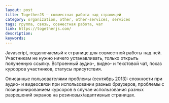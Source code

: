 ```yaml
---
layout: post
title: TogetherJS — совместная работа над страницей
category: organization, other, other-services, services
tags: группа, связь, совместная работа, чат
link: https://togetherjs.com/
description:
keywords:
---
```


<p>Javascript, подключаемый к странице для совместной работы над ней. Участникам не нужно ничего устанавливать, только открыть полученную ссылку. Встроенный аудио-, видео- и текстовой чат, показ курсоров участников, статусы присутствия.</p>
<p>Описанные пользователями проблемы (сентябрь 2013): сложности при аудио- и видеосвязи при использовании разных браузеров, проблемы с позиционированием курсоров в случае использования разных разрешений экранов на резиновых/адаптивных страницах.</p>
